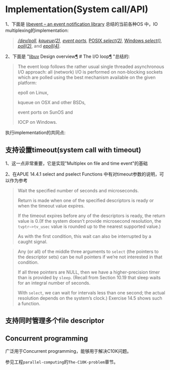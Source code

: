 # Implementation(System call/API)

1、下面是 [libevent – an event notification library](https://libevent.org/) 总结的当前各种OS 中，IO multiplexing的implementation: 

> *[/dev/poll](http://download.oracle.com/docs/cd/E19253-01/816-5177/6mbbc4g9n/index.html)*, *[kqueue(2)](http://www.freebsd.org/cgi/man.cgi?query=kqueue&apropos=0&sektion=0&format=html)*, *[event ports](http://developers.sun.com/solaris/articles/event_completion.html)*, [POSIX *select(2)*](http://manpages.debian.net/cgi-bin/man.cgi?query=select), [Windows *select()*](http://msdn.microsoft.com/en-us/library/ms740141(v=vs.85).aspx), [*poll(2)*](http://manpages.debian.net/cgi-bin/man.cgi?query=poll), and *[epoll(4)](http://www.xmailserver.org/linux-patches/epoll.txt)*.

2、下面是 "[libuv](https://libuv.org/) Design overview[¶](http://docs.libuv.org/en/v1.x/design.html#design-overview) # The I/O loop[¶](http://docs.libuv.org/en/v1.x/design.html#the-i-o-loop) "总结的: 

> The event loop follows the rather usual single threaded asynchronous I/O approach: all (network) I/O is performed on non-blocking sockets which are polled using the best mechanism available on the given platform: 
>
> epoll on Linux, 
>
> kqueue on OSX and other BSDs, 
>
> event ports on SunOS and 
>
> IOCP on Windows. 



执行implementation的共同点:

## 支持设置timeout(system call with timeout)

1、这一点非常重要，它是实现"Multiplex on file and time event"的基础

2、在APUE 14.4.1 select and pselect Functions 中有对timeout参数的说明，可以作为参考

> Wait the specified number of seconds and microseconds. 
>
> Return is made when one of the specified descriptors is ready or when the timeout value expires. 
>
> If the timeout expires before any of the descriptors is ready, the return value is 0.(If the system doesn’t provide microsecond resolution, the `tvptr−>tv_usec` value is rounded up to the nearest supported value.) 
>
> As with the first condition, this wait can also be interrupted by a caught signal.



> Any (or all) of the middle three arguments to `select` (the pointers to the descriptor sets) can be null pointers if we’re not interested in that condition. 
>
> If all three pointers are NULL, then we have a higher-precision timer than is provided by `sleep`. (Recall
> from Section 10.19 that sleep waits for an integral number of seconds. 
>
> With `select`, we can wait for intervals less than one second; the actual resolution depends on the system’s clock.) Exercise 14.5 shows such a function.



## 支持同时管理多个file descriptor



## Concurrent programming

广泛用于Concurrent programming，能够用于解决C10K问题。

参见工程`parallel-computing`的`The-C10K-problem`章节。